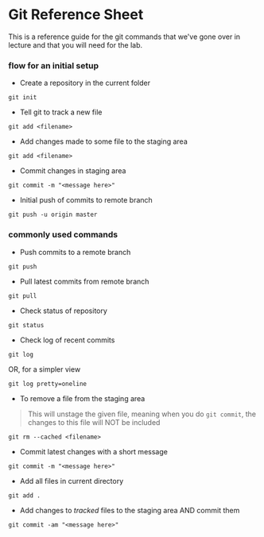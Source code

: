 Git Reference Sheet
=====

This is a reference guide for the git commands that we've gone over in lecture and that you will need for the lab.

### flow for an initial setup

- Create a repository in the current folder

`git init`

- Tell git to track a new file

`git add <filename>`

- Add changes made to some file to the staging area

`git add <filename>`

- Commit changes in staging area

`git commit -m "<message here>"`

- Initial push of commits to remote branch

`git push -u origin master`


### commonly used commands

- Push commits to a remote branch

`git push`

- Pull latest commits from remote branch

`git pull`

- Check status of repository

`git status`

- Check log of recent commits

`git log`

OR, for a simpler view

`git log pretty=oneline`

- To remove a file from the staging area

> This will unstage the given file, meaning when you do `git commit`, the changes to this file will NOT be included

`git rm --cached <filename>`

- Commit latest changes with a short message

`git commit -m "<message here>"`

- Add all files in current directory

`git add .`

- Add changes to _tracked_ files to the staging area AND commit them

`git commit -am "<message here>"`
